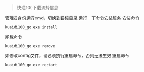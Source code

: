 > 快递100下载流转信息

管理员身份运行cmd、切换到目标目录
运行一下命令安装服务
安装命令
```
kuaidi100_go.exe install
```

卸载命令
```
kuaidi100_go.exe remove
```

如修改config文件，请必须执行重启命令，否则无法生效
重启命令
```
kuaidi100_go.exe restart
```


